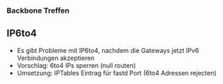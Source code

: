 ### Backbone Treffen

## IP6to4
* Es gibt Probleme mit IP6to4, nachdem die Gateways jetzt IPv6 Verbindungen akzeptieren
* Vorschlag: 6to4 IPs sperren (null routen)
* Umsetzung: IPTables Eintrag für fastd Port (6to4 Adressen rejecten)
